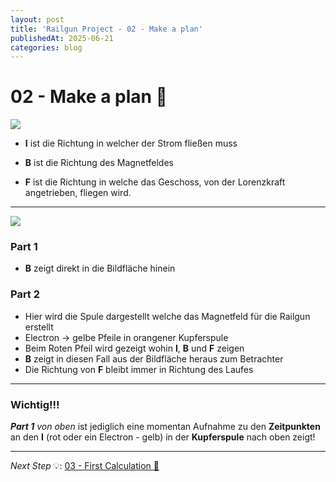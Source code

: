 ```yaml
---
layout: post
title: 'Railgun Project - 02 - Make a plan'
publishedAt: 2025-06-21
categories: blog
---
```


# 02 - Make a plan 📝

<div text-align="center">
<img src="https://i.imgur.com/AUVpPgf.jpeg" class="img-50">
</div>

 - **I** ist die Richtung in welcher der Strom fließen muss

 - **B** ist die Richtung des Magnetfeldes

- **F** ist die Richtung in welche das Geschoss, von der
Lorenzkraft angetrieben, fliegen wird.

---

<div text-align="center">
<img src="https://i.imgur.com/ZrCKxOL.jpeg" class="img-50">
</div>

### Part 1
- **B** zeigt direkt in die Bildfläche hinein

### Part 2
- Hier wird die Spule dargestellt welche das Magnetfeld für die Railgun erstellt
- Electron -> gelbe Pfeile in orangener Kupferspule
- Beim Roten Pfeil wird gezeigt wohin **I**, **B** und **F** zeigen
- **B** zeigt in diesen Fall aus der Bildfläche heraus zum Betrachter
- Die Richtung von **F** bleibt immer in Richtung des Laufes

---

### **Wichtig!!!**

***Part 1** von oben* ist jediglich eine momentan Aufnahme zu den
**Zeitpunkten** an den **I** (rot oder ein Electron - gelb) in der **Kupferspule**
nach oben zeigt!

---

*Next Step* 💡: [03 - First Calculation 🟰](rail-gun-project-03)
